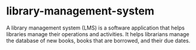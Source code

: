 # library-management-system
A library management system (LMS) is a software application that helps libraries manage their operations and activities. It helps librarians manage the database of new books, books that are borrowed, and their due dates. 
